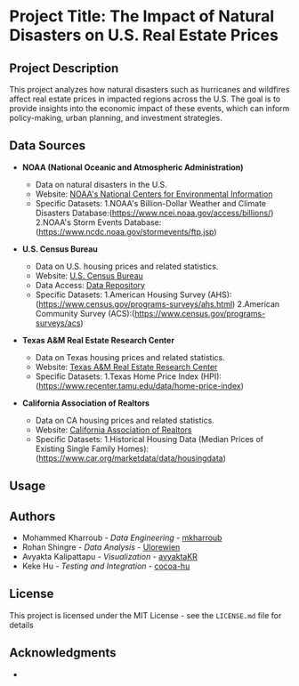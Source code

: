 # Project Title: The Impact of Natural Disasters on U.S. Real Estate Prices

## Project Description
This project analyzes how natural disasters such as hurricanes and wildfires affect real estate prices in impacted regions across the U.S. The goal is to provide insights into the economic impact of these events, which can inform policy-making, urban planning, and investment strategies.

## Data Sources
- **NOAA (National Oceanic and Atmospheric Administration)**
  - Data on natural disasters in the U.S.
  - Website: [NOAA's National Centers for Environmental Information](https://www.ncdc.noaa.gov/)
  - Specific Datasets: 1.NOAA's Billion-Dollar Weather and Climate Disasters Database:(https://www.ncei.noaa.gov/access/billions/)
                       2.NOAA's Storm Events Database:(https://www.ncdc.noaa.gov/stormevents/ftp.jsp)

- **U.S. Census Bureau**
  - Data on U.S. housing prices and related statistics.
  - Website: [U.S. Census Bureau](https://www.census.gov/)
  - Data Access: [Data Repository](https://www.census.gov/data.html)
  - Specific Datasets: 1.American Housing Survey (AHS):(https://www.census.gov/programs-surveys/ahs.html)
		                   2.American Community Survey (ACS):(https://www.census.gov/programs-surveys/acs)

- **Texas A&M Real Estate Research Center**
  - Data on Texas housing prices and related statistics.
  - Website: [Texas A&M Real Estate Research Center](https://www.recenter.tamu.edu/)
  - Specific Datasets: 1.Texas Home Price Index (HPI):(https://www.recenter.tamu.edu/data/home-price-index)

- **California Association of Realtors**
  - Data on CA housing prices and related statistics.
  - Website: [California Association of Realtors](https://www.car.org/)
  - Specific Datasets: 1.Historical Housing Data (Median Prices of Existing Single Family Homes):(https://www.car.org/marketdata/data/housingdata)

## Usage



## Authors
- Mohammed Kharroub - *Data Engineering* - [mkharroub](https://github.com/mkharroub)
- Rohan Shingre - *Data Analysis* - [Ulorewien](https://github.com/Ulorewien)
- Avyakta Kalipattapu - *Visualization* - [avyaktaKR](https://github.com/avyaktaKR)
- Keke Hu - *Testing and Integration* - [cocoa-hu](https://github.com/cocoa-hu)

## License
This project is licensed under the MIT License - see the `LICENSE.md` file for details

## Acknowledgments
-

